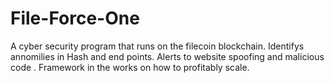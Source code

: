 # File-Force-One
A cyber security program that runs on the filecoin blockchain. Identifys annomilies in Hash and end points. Alerts to website spoofing and malicious code . Framework in the works on how to profitably scale.
